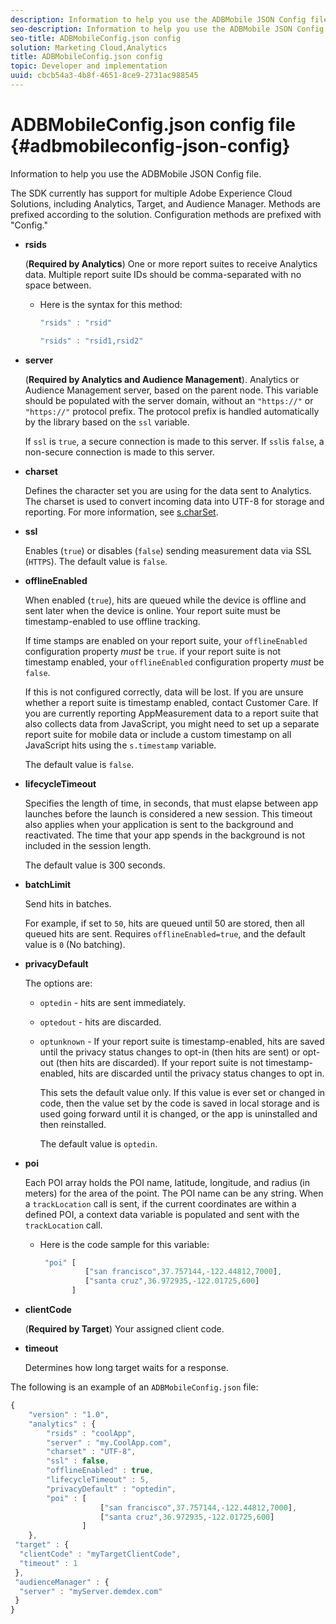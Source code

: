 ```yaml
---
description: Information to help you use the ADBMobile JSON Config file.
seo-description: Information to help you use the ADBMobile JSON Config file.
seo-title: ADBMobileConfig.json config
solution: Marketing Cloud,Analytics
title: ADBMobileConfig.json config
topic: Developer and implementation
uuid: cbcb54a3-4b8f-4651-8ce9-2731ac988545
---
```


# ADBMobileConfig.json config file {#adbmobileconfig-json-config}

Information to help you use the ADBMobile JSON Config file.

The SDK currently has support for multiple Adobe Experience Cloud Solutions, including Analytics, Target, and Audience Manager. Methods are prefixed according to the solution. Configuration methods are prefixed with "Config." 

* **rsids**

  (**Required by Analytics**) One or more report suites to receive Analytics data. Multiple report suite IDs should be comma-separated with no space between. 

  * Here is the syntax for this method:

    ```js
    "rsids" : "rsid"
    ```

    ```js
    "rsids" : "rsid1,rsid2"
    ```

* **server**

  (**Required by Analytics and Audience Management**). Analytics or Audience Management server, based on the parent node. This variable should be populated with the server domain, without an `"https://"` or `"https://"` protocol prefix. The protocol prefix is handled automatically by the library based on the `ssl` variable. 
  
  If `ssl` is `true`, a secure connection is made to this server. If `ssl`is `false`, a non-secure connection is made to this server.

* **charset**

  Defines the character set you are using for the data sent to Analytics. The charset is used to convert incoming data into UTF-8 for storage and reporting. For more information, see [s.charSet](https://marketing.adobe.com/resources/help/en_US/sc/implement/charset.html). 

* **ssl**

  Enables (`true`) or disables (`false`) sending measurement data via SSL (`HTTPS`). The default value is `false`.

* **offlineEnabled**

  When enabled (`true`), hits are queued while the device is offline and sent later when the device is online. Your report suite must be timestamp-enabled to use offline tracking.

  If time stamps are enabled on your report suite, your `offlineEnabled` configuration property *must* be `true`. if your report suite is not timestamp enabled, your `offlineEnabled` configuration property *must* be `false`. 
  
  If this is not configured correctly, data will be lost. If you are unsure whether a report suite is timestamp enabled, contact Customer Care. If you are currently reporting AppMeasurement data to a report suite that also collects data from JavaScript, you might need to set up a separate report suite for mobile data or include a custom timestamp on all JavaScript hits using the `s.timestamp` variable. 
  
  The default value is `false`.

* **lifecycleTimeout**

  Specifies the length of time, in seconds, that must elapse between app launches before the launch is considered a new session. This timeout also applies when your application is sent to the background and reactivated. The time that your app spends in the background is not included in the session length. 

  The default value is 300 seconds.

* **batchLimit**

  Send hits in batches. 
  
  For example, if set to `50`, hits are queued until 50 are stored, then all queued hits are sent. Requires `offlineEnabled=true`, and the default value is `0` (No batching).

* **privacyDefault**

  The options are:
  
  * `optedin` - hits are sent immediately. 
  * `optedout` - hits are discarded. 
  * `optunknown` - If your report suite is timestamp-enabled, hits are saved until the privacy status changes to opt-in (then hits are sent) or opt-out (then hits are discarded). If your report suite is not timestamp-enabled, hits are discarded until the privacy status changes to opt in.  
  
    This sets the default value only. If this value is ever set or changed in code, then the value set by the code is saved in local storage and is used going forward until it is changed, or the app is uninstalled and then reinstalled. 

    The default value is `optedin`.
  
* **poi**

  Each POI array holds the POI name, latitude, longitude, and radius (in meters) for the area of the point. The POI name can be any string. When a `trackLocation` call is sent, if the current coordinates are within a defined POI, a context data variable is populated and sent with the `trackLocation` call. 

  * Here is the code sample for this variable:

    ```js
     "poi" [ 
              ["san francisco",37.757144,-122.44812,7000], 
              ["santa cruz",36.972935,-122.01725,600] 
           ]
    ```

* **clientCode**

  (**Required by Target**) Your assigned client code. 

* **timeout**

  Determines how long target waits for a response. 

The following is an example of an `ADBMobileConfig.json` file:

```js
{ 
    "version" : "1.0",
    "analytics" : {
        "rsids" : "coolApp",
        "server" : "my.CoolApp.com",
        "charset" : "UTF-8",
        "ssl" : false,
        "offlineEnabled" : true,
        "lifecycleTimeout" : 5,
        "privacyDefault" : "optedin",
        "poi" : [ 
                    ["san francisco",37.757144,-122.44812,7000],
                    ["santa cruz",36.972935,-122.01725,600]
                ]
    },
 "target" : {
  "clientCode" : "myTargetClientCode",
  "timeout" : 1
 },
 "audienceManager" : {
  "server" : "myServer.demdex.com"
 }
}
```